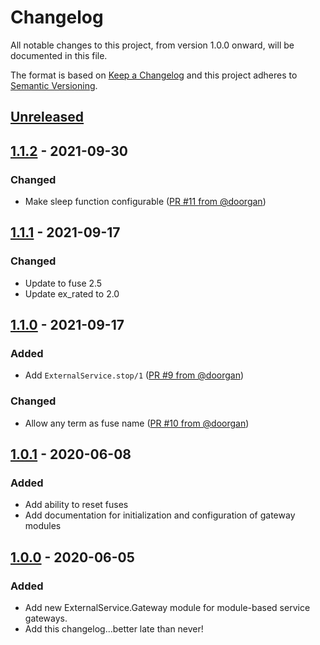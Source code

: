 # Changelog

All notable changes to this project, from version 1.0.0 onward, will be documented in this file.

The format is based on [Keep a Changelog](http://keepachangelog.com/en/1.0.0/)
and this project adheres to [Semantic Versioning](http://semver.org/spec/v2.0.0.html).

## [Unreleased]

## [1.1.2] - 2021-09-30

### Changed
- Make sleep function configurable ([PR #11 from @doorgan](https://github.com/jvoegele/external_service/pull/11))

## [1.1.1] - 2021-09-17
### Changed
- Update to fuse 2.5
- Update ex_rated to 2.0

## [1.1.0] - 2021-09-17
### Added
- Add `ExternalService.stop/1` ([PR #9 from @doorgan](https://github.com/jvoegele/external_service/pull/9))

### Changed
- Allow any term as fuse name ([PR #10 from @doorgan](https://github.com/jvoegele/external_service/pull/10))


## [1.0.1] - 2020-06-08
### Added
- Add ability to reset fuses
- Add documentation for initialization and configuration of gateway modules

## [1.0.0] - 2020-06-05
### Added
- Add new ExternalService.Gateway module for module-based service gateways.
- Add this changelog...better late than never!

[Unreleased]: https://github.com/jvoegele/external_service/compare/1.0.1...HEAD
[1.1.2]: https://github.com/jvoegele/external_service/compare/1.1.1...1.1.2
[1.1.1]: https://github.com/jvoegele/external_service/compare/1.1.0...1.1.1
[1.1.0]: https://github.com/jvoegele/external_service/compare/1.0.1...1.1.0
[1.0.1]: https://github.com/jvoegele/external_service/compare/1.0.0...1.0.1
[1.0.0]: https://github.com/jvoegele/external_service/compare/0.9.3...1.0.0
